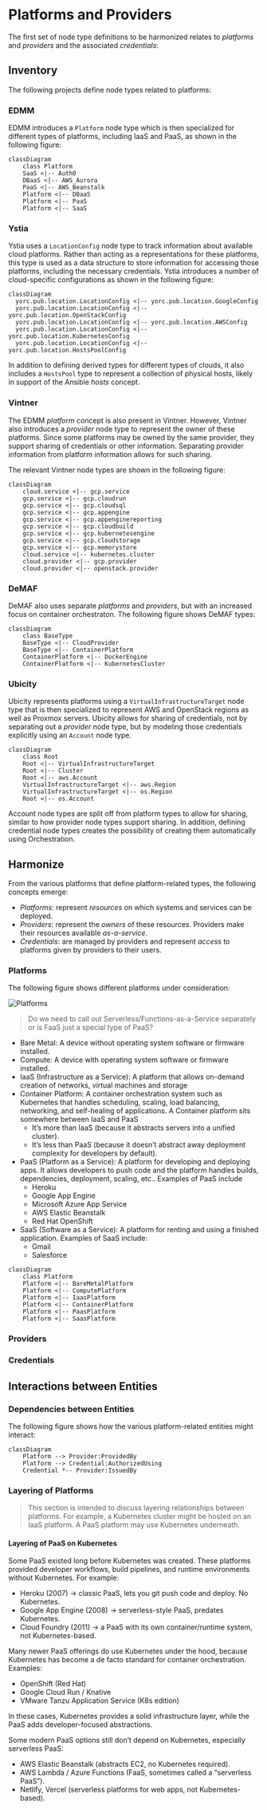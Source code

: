 # Platforms and Providers

The first set of node type definitions to be harmonized relates to
*platforms* and *providers* and the associated *credentials*:

## Inventory
The following projects define node types related to platforms:

### EDMM
EDMM introduces a `Platform` node type which is then specialized for
different types of platforms, including IaaS and PaaS, as shown in
the following figure:

```mermaid
classDiagram
    class Platform
    SaaS <|-- Auth0
    DBaaS <|-- AWS_Aurora
    PaaS <|-- AWS_Beanstalk
    Platform <|-- DBaaS
    Platform <|-- PaaS
    Platform <|-- SaaS
```
### Ystia

Ystia uses a `LocationConfig` node type to track information about
available cloud platforms. Rather than acting as a representations for
these platforms, this type is used as a data structure to store
information for accessing those platforms, including the necessary
credentials. Ystia introduces a number of cloud-specific
configurations as shown in the following figure:

```mermaid
classDiagram
  yorc.pub.location.LocationConfig <|-- yorc.pub.location.GoogleConfig
  yorc.pub.location.LocationConfig <|-- yorc.pub.location.OpenStackConfig
  yorc.pub.location.LocationConfig <|-- yorc.pub.location.AWSConfig
  yorc.pub.location.LocationConfig <|-- yorc.pub.location.KubernetesConfig
  yorc.pub.location.LocationConfig <|-- yorc.pub.location.HostsPoolConfig
```
In addition to defining derived types for different types of clouds,
it also includes a `HostsPool` type to represent a collection of
physical hosts, likely in support of the Ansible *hosts* concept.

### Vintner
The EDMM *platform* concept is also present in Vintner.  However,
Vintner also introduces a *provider* node type to represent the
owner of these platforms. Since some platforms may be owned by the
same provider, they support sharing of credentials or other
information. Separating provider information from platform
information allows for such sharing.

The relevant Vintner node types are shown in the following figure:

```mermaid
classDiagram
    cloud.service <|-- gcp.service
    gcp.service <|-- gcp.cloudrun
    gcp.service <|-- gcp.cloudsql
    gcp.service <|-- gcp.appengine
    gcp.service <|-- gcp.appenginereporting
    gcp.service <|-- gcp.cloudbuild
    gcp.service <|-- gcp.kubernetesengine
    gcp.service <|-- gcp.cloudstorage
    gcp.service <|-- gcp.memorystore
    cloud.service <|-- kubernetes.cluster
    cloud.provider <|-- gcp.provider
    cloud.provider <|-- openstack.provider
```

### DeMAF
DeMAF also uses separate *platforms* and *providers*, but with an
increased focus on container orchestraton.  The following figure
shows DeMAF types:

```mermaid
classDiagram
    class BaseType
    BaseType <|-- CloudProvider
    BaseType <|-- ContainerPlatform
    ContainerPlatform <|-- DockerEngine
    ContainerPlatform <|-- KubernetesCluster
```

### Ubicity
Ubicity represents platforms using a `VirtualInfrastructureTarget`
node type that is then specialized to represent AWS and OpenStack
regions as well as Proxmox servers. Ubicity allows for sharing of
credentials, not by separating out a *provider* node type, but by
modeling those credentials explicitly using an `Account` node type.

```mermaid
classDiagram
    class Root
    Root <|-- VirtualInfrastructureTarget
    Root <|-- Cluster
    Root <|-- aws.Account
    VirtualInfrastructureTarget <|-- aws.Region
    VirtualInfrastructureTarget <|-- os.Region
    Root <|-- os.Account
```

Account node types are split off from platform types to allow for
sharing, similar to how provider node types support sharing. In
addition, defining credential node types creates the possibility of
creating them automatically using Orchestration.

## Harmonize

From the various platforms that define platform-related types, the
following concepts emerge:

- *Platforms*: represent *resources* on which systems and services can
  be deployed.
- *Providers*: represent the *owners* of these resources. Providers
  make their resources available *as-a-service*.
- *Credentials*: are managed by providers and represent *access* to
   platforms given by providers to their users.

### Platforms

The following figure shows different platforms under consideration:

![Platforms](images/platforms.png)

> Do we need to call out Serverless/Functions-as-a-Service separately
  or is FaaS just a special type of PaaS?

- Bare Metal: A device without operating system software or firmware
  installed. 
- Compute: A device with operating system software or firmware
  installed.
- IaaS (Infrastructure as a Service): A platform that allows on-demand
  creation of networks, virtual machines and storage
- Container Platform: A container orchestration system such as
  Kubernetes that handles scheduling, scaling, load balancing,
  networking, and self-healing of applications. A Container platform
  sits somewhere between IaaS and PaaS
  - It’s more than IaaS (because it abstracts servers into a unified
    cluster).
  - It’s less than PaaS (because it doesn’t abstract away deployment
    complexity for developers by default).
- PaaS (Platform as a Service): A platform for developing and
  deploying apps. It allows developers to push code and the platform
  handles builds, dependencies, deployment, scaling, etc..  Examples
  of PaaS include
  - Heroku
  - Google App Engine
  - Microsoft Azure App Service
  - AWS Elastic Beanstalk
  - Red Hat OpenShift
- SaaS (Software as a Service): A platform for renting and using a
  finished application. Examples of SaaS include:
  - Gmail
  - Salesforce

```mermaid
classDiagram
    class Platform
    Platform <|-- BareMetalPlatform
    Platform <|-- ComputePlatform
    Platform <|-- IaasPlatform
    Platform <|-- ContainerPlatform
    Platform <|-- PaasPlatform
    Platform <|-- SaasPlatform
```

### Providers

### Credentials

## Interactions between Entities

### Dependencies between Entities
The following figure shows how the various platform-related entities
might interact:

```mermaid
classDiagram
    Platform --> Provider:ProvidedBy
    Platform --> Credential:AuthorizedUsing
    Credential *-- Provider:IssuedBy
```

### Layering of Platforms

> This section is intended to discuss layering relationships between
  platforms. For example, a Kubernetes cluster might be hosted on an
  IaaS platform. A PaaS platform may use Kubernetes underneath.

#### Layering of PaaS on Kubernetes
Some PaaS existed long before Kubernetes was created.  These platforms
provided developer workflows, build pipelines, and runtime
environments without Kubernetes. For example:

- Heroku (2007) → classic PaaS, lets you git push code and deploy. No
  Kubernetes.
- Google App Engine (2008) → serverless-style PaaS, predates
  Kubernetes.
- Cloud Foundry (2011) → a PaaS with its own container/runtime system,
  not Kubernetes-based.

Many newer PaaS offerings do use Kubernetes under the hood, because
Kubernetes has become a de facto standard for container
orchestration. Examples:

- OpenShift (Red Hat)
- Google Cloud Run / Knative
- VMware Tanzu Application Service (K8s edition)

In these cases, Kubernetes provides a solid infrastructure layer,
while the PaaS adds developer-focused abstractions.

Some modern PaaS options still don’t depend on Kubernetes, especially
serverless PaaS:

- AWS Elastic Beanstalk (abstracts EC2, no Kubernetes required).
- AWS Lambda / Azure Functions (FaaS, sometimes called a “serverless
  PaaS”).
- Netlify, Vercel (serverless platforms for web apps, not
  Kubernetes-based).

